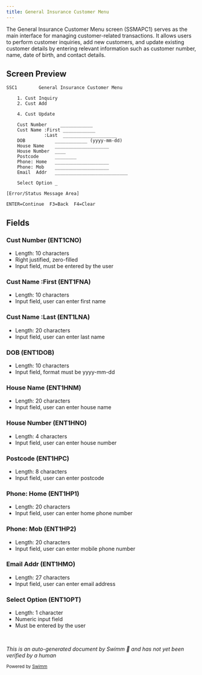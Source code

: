 ```yaml
---
title: General Insurance Customer Menu
---
```

The General Insurance Customer Menu screen (SSMAPC1) serves as the main interface for managing customer-related transactions. It allows users to perform customer inquiries, add new customers, and update existing customer details by entering relevant information such as customer number, name, date of birth, and contact details.

## Screen Preview

```
SSC1        General Insurance Customer Menu

    1. Cust Inquiry
    2. Cust Add
    
    4. Cust Update

    Cust Number     ____________
    Cust Name :First ____________
              :Last  ____________________
    DOB           ____________ (yyyy-mm-dd)
    House Name    ____________________
    House Number  ____
    Postcode      ________
    Phone: Home   ____________________
    Phone: Mob    ____________________
    Email  Addr   ___________________________

    Select Option _

[Error/Status Message Area]

ENTER=Continue  F3=Back  F4=Clear
```

## Fields

### Cust Number (ENT1CNO)

- Length: 10 characters
- Right justified, zero-filled
- Input field, must be entered by the user

### Cust Name :First (ENT1FNA)

- Length: 10 characters
- Input field, user can enter first name

### Cust Name :Last (ENT1LNA)

- Length: 20 characters
- Input field, user can enter last name

### DOB (ENT1DOB)

- Length: 10 characters
- Input field, format must be yyyy-mm-dd

### House Name (ENT1HNM)

- Length: 20 characters
- Input field, user can enter house name

### House Number (ENT1HNO)

- Length: 4 characters
- Input field, user can enter house number

### Postcode (ENT1HPC)

- Length: 8 characters
- Input field, user can enter postcode

### Phone: Home (ENT1HP1)

- Length: 20 characters
- Input field, user can enter home phone number

### Phone: Mob (ENT1HP2)

- Length: 20 characters
- Input field, user can enter mobile phone number

### Email Addr (ENT1HMO)

- Length: 27 characters
- Input field, user can enter email address

### Select Option (ENT1OPT)

- Length: 1 character
- Numeric input field
- Must be entered by the user

&nbsp;

*This is an auto-generated document by Swimm 🌊 and has not yet been verified by a human*

<SwmMeta version="3.0.0" repo-id="Z2l0aHViJTNBJTNBa3luZHJ5bC1jaWNzLWdlbmFwcCUzQSUzQVN3aW1tLURlbW8=" repo-name="kyndryl-cics-genapp"><sup>Powered by [Swimm](/)</sup></SwmMeta>
